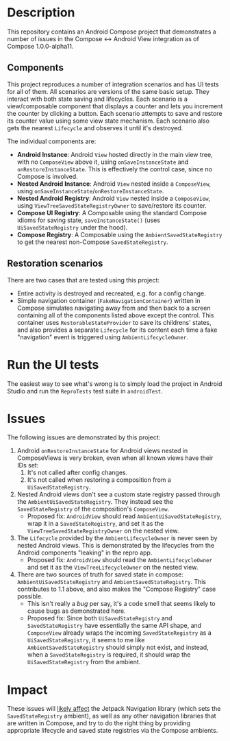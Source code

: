 # Description

This repository contains an Android Compose project that demonstrates a number of issues in the
Compose <-> Android View integration as of Compose 1.0.0-alpha11.

## Components

This project reproduces a number of integration scenarios and has UI tests for all of them.
All scenarios are versions of the same basic setup. They interact with both state saving and
lifecycles. Each scenario is a view/composable component that displays a counter and lets you
increment the counter by clicking a button. Each scenario attempts to save and restore its counter
value using some view state mechanism. Each scenario also gets the nearest `Lifecycle` and observes
it until it's destroyed.

The individual components are:

 - **Android Instance**: Android `View` hosted directly in the main view tree, with no `ComposeView`
   above it, using `onSaveInstanceState` and `onRestoreInstanceState`. This is effectively the
   control case, since no Compose is involved.
 - **Nested Android Instance**: Android `View` nested inside a `ComposeView`, using
   `onSaveInstanceState`/`onRestoreInstanceState`.
 - **Nested Android Registry**: Android `View` nested inside a `ComposeView`, using
   `ViewTreeSavedStateRegistryOwner` to save/restore its counter.
 - **Compose UI Registry**: A Composable using the standard Compose idioms for saving state,
   `saveInstanceState()` (uses `UiSavedStateRegistry` under the hood).
 - **Compose Registry**: A Composable using the `AmbientSavedStateRegistry` to get the nearest
   non-Compose `SavedStateRegistry`.

## Restoration scenarios

There are two cases that are tested using this project:

 - Entire activity is destroyed and recreated, e.g. for a config change.
 - Simple navigation container (`FakeNavigationContainer`) written in Compose simulates navigating
   away from and then back to a screen containing all of the components listed above except the control. This container uses `RestorableStateProvider` to save its childrens' states, and also provides a separate `Lifecycle` for its content each time a fake "navigation" event is triggered using `AmbientLifecycleOwner`.

# Run the UI tests

The easiest way to see what's wrong is to simply load the project in Android Studio and run the
`ReproTests` test suite in `androidTest`.

# Issues

The following issues are demonstrated by this project:

 1. Android `onRestoreInstanceState` for Android views nested in ComposeViews is very broken, even
    when all known views have their IDs set:
    1. It's not called after config changes.
    2. It's not called when restoring a composition from a `UiSavedStateRegistry`.
 2. Nested Android views don't see a custom state registry passed through the
    `AmbientUiSavedStateRegistry`. They instead see the `SavedStateRegistry` of the composition's
    `ComposeView`.
      - Proposed fix: `AndroidView` should read `AmbientUiSavedStateRegistry`, wrap it in a
        `SavedStateRegistry`, and set it as the `ViewTreeSavedStateRegistryOwner` on the nested
        view.
 3. The `Lifecycle` provided by the `AmbientLifecycleOwner` is never seen by nested Android views.
    This is demonstrated by the lifecycles from the Android components "leaking" in the repro app.
      - Proposed fix: `AndroidView` should read the `AmbientLifecycleOwner` and set it as the
        `ViewTreeLifecycleOwner` on the nested view.
 4. There are two sources of truth for saved state in compose: `AmbientUiSavedStateRegistry` and
    `AmbientSavedStateRegistry`. This contributes to 1.1 above, and also makes the
    "Compose Registry" case possible.
      - This isn't really a _bug_ per say, it's a code smell that seems likely to cause bugs as
        demonstrated here.
      - Proposed fix: Since both `UiSavedStateRegistry` and `SavedStateRegistry` have essentially
        the same API shape, and `ComposeView` already wraps the incoming `SavedStateRegistry` as a
        `UiSavedStateRegistry`, it seems to me like `AmbientSavedStateRegistry` should simply not
        exist, and instead, when a `SavedStateRegistry` is required, it should wrap the
        `UiSavedStateRegistry` from the ambient.

# Impact

These issues will [likely affect](https://android-review.googlesource.com/c/platform/frameworks/support/+/1577946)
the Jetpack Navigation library (which sets the `SavedStateRegistry` ambient), as well as any other
navigation libraries that are written in Compose, and try to do the right thing by providing
appropriate lifecycle and saved state registries via the Compose ambients.
